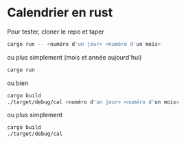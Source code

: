 # Calendrier en rust
Pour tester, cloner le repo et taper 
```bash
cargo run -- <numéro d'un jour> <numéro d'un mois>
```

ou plus simplement (mois et année aujourd'hui)
```bash
cargo run
```

ou bien 
```bash
cargo build
./target/debug/cal <numéro d'un jour> <numéro d'un mois>
```

ou plus simplement
```bash
cargo build
./target/debug/cal
```
